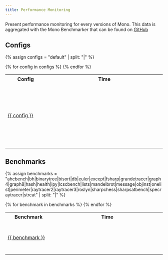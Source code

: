 ```yaml
---
title: Performance Monitoring
---
```


<script type="text/javascript" src="https://www.google.com/jsapi"></script>
<script type="text/javascript">
  runScripts.push (function () {;
    function error (message) {
      $("#errormessage").html (message);
    }

    google.load("visualization", "1", {packages:["corechart"]});
    google.setOnLoadCallback(function () {
      $.getScript ("/docs/about-mono/performance/utils.js")
        .fail (function () {
          error ("Utils file not found");
        })
        .done (function () {
          $.eachasync ($(".config"), 33, function (el) {
            var config = $(el).data ("config");
            $.get ("http://storage.bos.xamarin.com/benchmarker/graphs/mono/amd64/" + config + ".config.json")
              .fail (function () {
                $(config + "-chart").html ("Data not found");
              })
              .done (function (data) {
                drawIntervalsChart (data, "Time", config + "-chart", { showtitle: false });
              });
          });

          $.eachasync ($(".benchmark"), 33, function (el) {
            var benchmark = $(el).data ("benchmark");
            $.get ("http://storage.bos.xamarin.com/benchmarker/graphs/mono/amd64/" + benchmark + ".json")
              .fail (function () {
                $(benchmark + "-chart").html ("Data not found");
              })
              .done (function (data) {
                drawLineChart (data, "Time", benchmark + "-chart", { showtitle: false });
              });
          });
        });
    })
  });
</script>

<span id="errormessage"></span>

Present performance monitoring for every versions of Mono. This data is aggregated with the Mono Benchmarker that can be found on <a href="https://github.com/xamarin/benchmarker">GitHub</a>

Configs
-------

{% assign configs = "default" | split: "|" %}

<table>
  <tr>
    <th>Config</th>
    <th>Time</th>
  </tr>
  {% for config in configs %}
    <tr class="config" data-config="{{ config }}">
      <td style="width:200px"><a href="config_{{ config }}">{{ config }}</a></td>
      <td style="width:800px"><div id="{{ config }}-chart-container"><div id="{{ config }}-chart" style="width:100%;height:200px"></div></div></td>
    </tr>
  {% endfor %}
</table>

Benchmarks
----------

{% assign benchmarks = "ahcbench|bh|binarytree|bisort|db|euler|except|fsharp|grandetracer|graph4|graph8|hash|health|ipy|lcscbench|lists|mandelbrot|message|objinst|onelist|perimeter|raytracer2|raytracer3|roslyn|sharpchess|sharpsatbench|specraytracer|strcat" | split: "|" %}

<table>
  <tr>
    <th>Benchmark</th>
    <th>Time</th>
  </tr>
  {% for benchmark in benchmarks %}
    <tr class="benchmark" data-benchmark="{{ benchmark }}">
      <td style="width:200px"><a href="{{ benchmark }}">{{ benchmark }}</a></td>
      <td style="width:800px"><div id="{{ benchmark }}-chart-container"><div id="{{ benchmark }}-chart" style="width:100%;height:100px"></div></div></td>
    </tr>
  {% endfor %}
</table>
